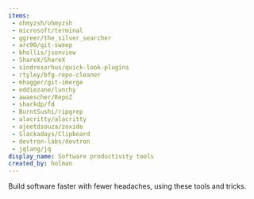 ```yaml
---
items:
 - ohmyzsh/ohmyzsh
 - microsoft/terminal
 - ggreer/the_silver_searcher
 - arc90/git-sweep
 - bhollis/jsonview
 - ShareX/ShareX
 - sindresorhus/quick-look-plugins
 - rtyley/bfg-repo-cleaner
 - mhagger/git-imerge
 - eddiezane/lunchy
 - awaescher/RepoZ
 - sharkdp/fd
 - BurntSushi/ripgrep
 - alacritty/alacritty
 - ajeetdsouza/zoxide
 - Slackadays/Clipboard
 - devtron-labs/devtron
 - jqlang/jq
display_name: Software productivity tools
created_by: holman
---
```

Build software faster with fewer headaches, using these tools and tricks.
